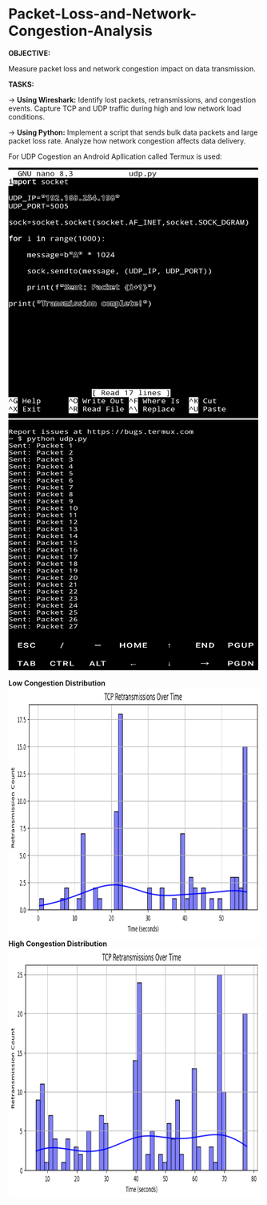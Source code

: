 # Packet-Loss-and-Network-Congestion-Analysis

**OBJECTIVE:**<br>

 Measure packet loss and network congestion impact on data transmission.


**TASKS:**<br>

 -> **Using Wireshark:** Identify lost packets, retransmissions, and congestion events. Capture TCP and UDP traffic during high and low network load conditions.

 -> **Using Python:** Implement a script that sends bulk data packets and large packet loss rate. Analyze how network congestion affects data delivery.

For UDP Cogestion an Android Apllication called Termux is used:

<img src="/Termux2.jpg" alt="Alt Text" width="500" height="500">
<img src="/Termux1.jpg" alt="Alt Text" width="500" height="500">

**Low Congestion Distribution**<br>
<img src="/lowCong_retrans.png" alt="Alt Text" width="700" height="500">
<br>
**High Congestion Distribution**<br>
<img src="/highCong_retrans.png" alt="Alt Text" width="700" height="500">
